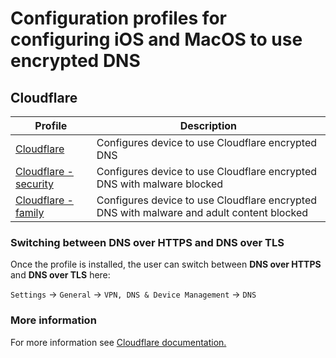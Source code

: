 # Configuration profiles for configuring iOS and MacOS to use encrypted DNS

## Cloudflare

| Profile | Description |
| - | - |
| [Cloudflare](https://github.com/bjartesola/dns/raw/master/cloudflare-signed.mobileconfig) | Configures device to use Cloudflare encrypted DNS|
| [Cloudflare - security](https://github.com/bjartesola/dns/raw/master/cloudflare_security-signed.mobileconfig) | Configures device to use Cloudflare encrypted DNS with malware blocked |
| [Cloudflare - family](https://github.com/bjartesola/dns/raw/master/cloudflare_family-signed.mobileconfig) | Configures device to use Cloudflare encrypted DNS with malware and adult content blocked |

### Switching between **DNS over HTTPS** and **DNS over TLS**

Once the profile is installed, the user can switch between **DNS over HTTPS** and **DNS over TLS** here:

`Settings` &rarr; `General` &rarr; `VPN, DNS & Device Management` &rarr; `DNS`

### More information 

For more information see [Cloudflare documentation.](https://developers.cloudflare.com/1.1.1.1/setup/)